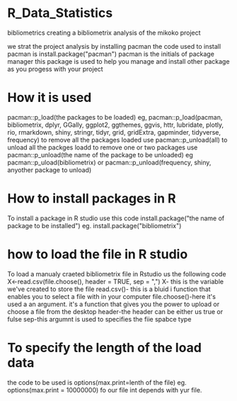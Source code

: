 # R_Data_Statistics
bibliometrics
creating a bibliometrix analysis of the mikoko project 

we strat the project analysis by installing pacman
the code used to install pacman is
install.package("pacman")
pacman is the initials of package manager
this package is used to help you manage and install other package as you progess with your project
# How it is used
pacman::p_load(the packages to be loaded)
eg, pacman::p_load(pacman, bibliometrix, dplyr, GGally, ggplot2, ggthemes, ggvis,
               httr, lubridate, plotly, rio, rmarkdown, shiny, stringr, tidyr,
               grid, gridExtra, gapminder, tidyverse, frequency)
    to remove all the packages loaded use pacman::p_unload(all) to unload all the packges loadd
    to remove one or two packages use pacman::p_unload(the name of the package to be unloaded)
    eg pacman::p_uload(bibliometrix) or pacman::p_unload(frequency, shiny, anyother package to unload)
 # How to install packages in R
 To install a package in R studio use this code
 install.package("the name of package to be installed")
 eg. install.package("bibliometrix")
 
 # how to load the file in R studio 
 To load a manualy craeted bibliometrix  file in Rstudio us the following code
 X<-read.csv(file.choose(), header = TRUE, sep = ",")
      X- this is the variable we've created to store the file
      read.csv()- this is a bluid i function that enables you to select a file with in your computer
      file.choose()-here it's used a an argument. it's a function that gives you the power to upload or choose a file from the desktop
      header-the header can be either us true or fulse 
      sep-this argumnt is used to specifies the fiie spabce type
      
 # To specify the length of the load data
 the code to be used is options(max.print=lenth of the file)
 eg. options(max.print = 10000000) fo our file int depends with yur file.
